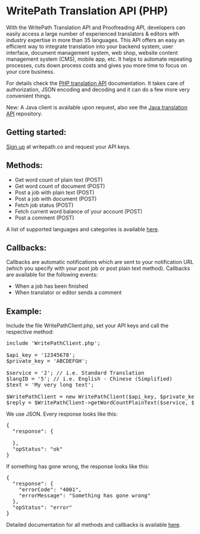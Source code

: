 WritePath Translation API (PHP)
==============================

With the WritePath Translation API and Proofreading API, developers can easily access a large number of experienced translators & editors with industry expertise in more than 35 languages. This API offers an easy an efficient way to integrate translation into your backend system, user interface, document management system, web shop, website content management system (CMS), mobile app, etc. It helps to automate repeating processes, cuts down process costs and gives you more time to focus on your core business.

For details check the <a href="https://www.writepath.co/en/developers">PHP translation API</a> documentation.
It takes care of authorization, JSON encoding and decoding and it can do a few more very convenient things.

New: A Java client is available upon request, also see the <a href="https://github.com/writepath/Java-Translation-API">Java translation API</a> repository.

<h2>Getting started:</h2>
<a href="https://www.writepath.co/en/signup">Sign up</a> at writepath.co and request your API keys.

<h2>Methods:</h2>
<ul>
  <li>Get word count of plain text (POST)</li>
  <li>Get word count of document (POST)</li>
  <li>Post a job with plain text (POST)</li>
  <li>Post a job with document (POST)</li>
  <li>Fetch job status (POST)</li>
  <li>Fetch current word balance of your account (POST)</li>
  <li>Post a comment (POST)</li>
</ul>

A list of supported languages and categories is available <a href="https://www.writepath.co/en/developers/languages">here</a>.

<h2>Callbacks:</h2>

Callbacks are automatic notifications which are sent to your notification URL (which you specify with your post job or post plain text method). Callbacks are available for the following events:

<ul>
  <li>When a job has been finished</li>
  <li>When translator or editor sends a comment</li>
</ul>

<h2>Example:</h2>

Include the file WritePathClient.php, set your API keys and call the respective method:

<pre>
include 'WritePathClient.php';

$api_key = '12345678';
$private_key = 'ABCDEFGH';

$service = '2'; // i.e. Standard Translation
$langID = '5'; // i.e. English - Chinese (Simplified)
$text = 'My very long text';

$WritePathClient = new WritePathClient($api_key, $private_key);
$reply = $WritePathClient->getWordCountPlainText($service, $langID, $text);
</pre>

We use JSON. Every response looks like this:

<pre>
{
  "response": {

  },
  "opStatus": "ok"
}
</pre>


If something has gone wrong, the response looks like this:

<pre>
{
  "response": {
    "errorCode": "4001",
    "errorMessage": "Something has gone wrong"
  },
  "opStatus": "error"
}
</pre>

Detailed documentation for all methods and callbacks is available <a href="https://www.writepath.co/en/developers">here</a>.
